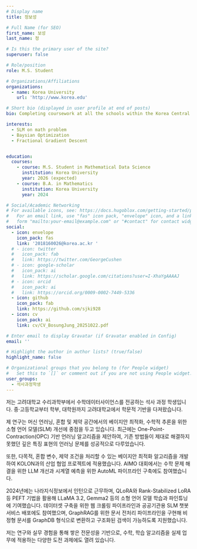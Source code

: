```yaml
---
# Display name
title: 정보성

# Full Name (for SEO)
first_name: 보성
last_name: 정

# Is this the primary user of the site?
superuser: false

# Role/position
role: M.S. Student

# Organizations/Affiliations
organizations:
  - name: Korea University
    url: 'http://www.korea.edu'

# Short bio (displayed in user profile at end of posts)
bio: Completing coursework at all the schools within the Korea Central Education Institute.

interests:
  - SLM on math problem
  - Baysian Optimization
  - Fractional Gradient Descent


education:
  courses:
    - course: M.S. Student in Mathematical Data Science
      institution: Korea University
      year: 2026 (expected)
    - course: B.A. in Mathematics
      institution: Korea University
      year: 2024

# Social/Academic Networking
# For available icons, see: https://docs.hugoblox.com/getting-started/page-builder/#icons
#   For an email link, use "fas" icon pack, "envelope" icon, and a link in the
#   form "mailto:your-email@example.com" or "#contact" for contact widget.
social:
  - icon: envelope
    icon_pack: fas
    link: '2018160026@korea.ac.kr '
  # - icon: twitter
  #   icon_pack: fab
  #   link: https://twitter.com/GeorgeCushen
  # - icon: google-scholar
  #   icon_pack: ai
  #   link: https://scholar.google.com/citations?user=I-XhaYgAAAAJ
  # - icon: orcid
  #   icon_pack: ai
  #   link: https://orcid.org/0009-0002-7449-5336
  - icon: github
    icon_pack: fab
    link: https://github.com/sjki928
  - icon: cv
    icon_pack: ai
    link: cv/CV_BosungJung_20251022.pdf

# Enter email to display Gravatar (if Gravatar enabled in Config)
email: ''

# Highlight the author in author lists? (true/false)
highlight_name: false

# Organizational groups that you belong to (for People widget)
#   Set this to `[]` or comment out if you are not using People widget.
user_groups:
  - 석사과정학생
---
```


저는 고려대학교 수리과학부에서 수학데이터사이언스를 전공하는 석사 과정 학생입니다. 중·고등학교부터 학부, 대학원까지 고려대학교에서 학문적 기반을 다져왔습니다.

제 연구는 머신 언러닝, 혼합 및 제약 공간에서의 베이지안 최적화, 수학적 추론을 위한 소형 언어 모델(SLM) 개선에 중점을 두고 있습니다. 최근에는 One-Point-Contraction(OPC) 기반 언러닝 알고리즘을 제안하여, 기존 방법들이 제대로 해결하지 못했던 깊은 특징 표현의 언러닝 문제를 성공적으로 다루었습니다.

또한, 다목적, 혼합 변수, 제약 조건을 처리할 수 있는 베이지안 최적화 알고리즘을 개발하여 KOLON과의 산업 협업 프로젝트에 적용했습니다. AIMO 대회에서는 수학 문제 해결을 위한 LLM 개선과 시계열 예측을 위한 AutoML 파이프라인 구축에도 참여했습니다.

2024년에는 나라지식정보에서 인턴으로 근무하며, QLoRA와 Rank-Stabilized LoRA 등 PEFT 기법을 활용해 LLaMA 3.2, Gemma2 등의 소형 언어 모델 학습과 파인튜닝에 기여했습니다. 데이터셋 구축을 위한 웹 크롤링 파이프라인과 공공기관용 SLM 챗봇 서비스 배포에도 참여했으며, GraphRAG를 위한 문서 전처리 파이프라인을 구현해 비정형 문서를 GraphDB 형식으로 변환하고 구조화된 검색이 가능하도록 지원했습니다.

저는 연구와 실무 경험을 통해 쌓은 전문성을 기반으로, 수학, 학습 알고리즘을 실제 업무에 적용하는 다양한 도전 과제에도 열려 있습니다.

